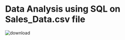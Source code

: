 # Data Analysis using SQL on Sales_Data.csv file

![download](https://user-images.githubusercontent.com/100701309/194746887-5408734f-c3fb-4339-a0d9-afd51657b1f7.png)
